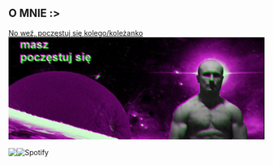 ## **O MNIE :>**

[No weź, poczęstuj się kolego/koleżanko](https://www.youtube-nocookie.com/embed/GnvPHkJT0Q4?playlist=GnvPHkJT0Q4&autoplay=1&iv_load_policy=3&loop=1&start=)
<a href="(https://www.youtube-nocookie.com/embed/GnvPHkJT0Q4?playlist=GnvPHkJT0Q4&autoplay=1&iv_load_policy=3&loop=1&start=)"><img src="bannerek.jpg"></a>

<a href="https://www.youtube.com/watch?v=tOuzKzQ7Qsc&pp=ygUKYmFpbGEgZWxsYQ%3D%3D">
	<img align="left" src="https://github-readme-stats.vercel.app/api/top-langs/?username=wrzosky&hide_title=true&theme=material-vue&bg_color=0C1116&text_color=fff&langs_count=3" />
</a>

![Spotify](https://spotify-recently-played-readme.vercel.app/api?user=zp8pv6ldcyzq0sa6rsixmozqd)
</a>
<br>

